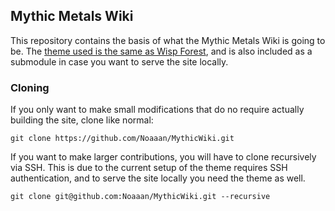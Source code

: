 ## Mythic Metals Wiki

This repository contains the basis of what the Mythic Metals Wiki is going to be. The [theme used is the same as Wisp Forest](https://github.com/wisp-forest/docs-theme), and is also included as a submodule in case you want to serve the site locally.

### Cloning

If you only want to make small modifications that do no require actually building the site, clone like normal:

`git clone https://github.com/Noaaan/MythicWiki.git`

If you want to make larger contributions, you will have to clone recursively via SSH. This is due to the current setup of the theme requires SSH authentication, and to serve the site locally you need the theme as well.

`git clone git@github.com:Noaaan/MythicWiki.git --recursive`